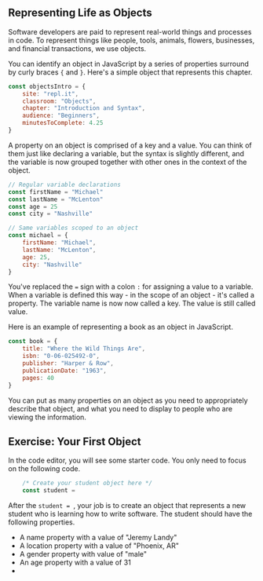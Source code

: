 ## Representing Life as Objects

Software developers are paid to represent real-world things and processes in code. To represent things like people, tools, animals, flowers, businesses, and financial transactions, we use objects.

You can identify an object in JavaScript by a series of properties surround by curly braces `{` and `}`. Here's a simple object that represents this chapter.

```js
const objectsIntro = {
	site: "repl.it",
	classroom: "Objects",
	chapter: "Introduction and Syntax",
	audience: "Beginners",
	minutesToComplete: 4.25
}
```

A property on an object is comprised of a key and a value. You can think of them just like declaring a variable, but the syntax is slightly different, and the variable is now grouped together with other ones in the context of the object. 

```js
// Regular variable declarations
const firstName = "Michael"
const lastName = "McLenton"
const age = 25
const city = "Nashville"

// Same variables scoped to an object
const michael = {
	firstName: "Michael",
	lastName: "McLenton",
	age: 25,
	city: "Nashville"
}
```

You've replaced the `=` sign with a colon `:` for assigning a value to a variable. When a variable is defined this way - in the scope of an object - it's called a property. The variable name is now now called a key. The value is still called value. 

Here is an example of representing a book as an object in JavaScript.

```js
const book = {
	title: "Where the Wild Things Are",
	isbn: "0-06-025492-0",
	publisher: "Harper & Row",
	publicationDate: "1963",
	pages: 40
}
```

You can put as many properties on an object as you need to appropriately describe that object, and what you need to display to people who are viewing the information.

## Exercise: Your First Object

In the code editor, you will see some starter code. You only need to focus on the following code.

```js
	/* Create your student object here */
    const student = 
```

After the `student = `, your job is to create an object that represents a new student who is learning how to write software. The student should have the following properties.

* A name property with a value of "Jeremy Landy"
* A location property with a value of "Phoenix, AR"
* A gender property with value of "male"
* An age property with a value of 31
* 
<!--stackedit_data:
eyJoaXN0b3J5IjpbMTE0MTYxMjQwMywtMjExMTc5MzM1NSwtMT
gyNTI4MDMzOSwtNjg1NjAwMDA4LDg4NTA0NDI1NCw3MzA5OTgx
MTZdfQ==
-->
